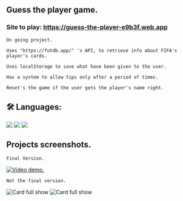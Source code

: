 ## Guess the player game.

### Site to play: https://guess-the-player-e9b3f.web.app

```
On going project.

Uses "https://futdb.app/" 's API, to retrieve info about FIFA's player's cards.

Uses localStorage to save what have been given to the user.

Has a system to allow tips only after a period of times.

Reset's the game if the user gets the player's name right.
```

## 🛠 Languages:
![](https://img.shields.io/badge/-Javascript-white?logo=javascript&logoColor=yellow&style=flat)
![](https://img.shields.io/badge/-HTML-white?logo=html5&logoColor=orange&style=flat)
![](https://img.shields.io/badge/-CSS-white?logo=css3&logoColor=blue&style=flat)

## Projects screenshots.

```
Final Version.
```
[![Video demo.](https://imgur.com/Ptvb8OQ.png)](https://youtu.be/0QNJmiksx9w)

```
Not the final version.
```
![Card full show](https://i.imgur.com/1rjoIHu.jpg)
![Card full show](https://i.imgur.com/ifVTjuH.jpg)